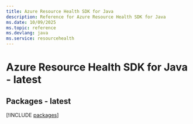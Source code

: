 ```yaml
---
title: Azure Resource Health SDK for Java
description: Reference for Azure Resource Health SDK for Java
ms.date: 10/09/2025
ms.topic: reference
ms.devlang: java
ms.service: resourcehealth
---
```

# Azure Resource Health SDK for Java - latest
## Packages - latest
[!INCLUDE [packages](resource-health-index.md)]
